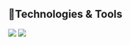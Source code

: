 🔧Technologies & Tools
----------
![](https://img.shields.io/badge/IDE-VisualStudio2019-informational?style=flat&logo=visual-studio-code&logoColor=white&color=2bbc8a)
![](https://img.shields.io/badge/Editor-Notepad++-informational?style=flat&logo=notepad++&logoColor=white&color=2bbc8a)


<!--
**mikewcameron/mikewcameron** is a ✨ _special_ ✨ repository because its `README.md` (this file) appears on your GitHub profile.

Here are some ideas to get you started:

- 🔭 I’m currently working on ...
- 🌱 I’m currently learning ...
- 👯 I’m looking to collaborate on ...
- 🤔 I’m looking for help with ...
- 💬 Ask me about ...
- 📫 How to reach me: ...
- 😄 Pronouns: ...
- ⚡ Fun fact: ...
-->
